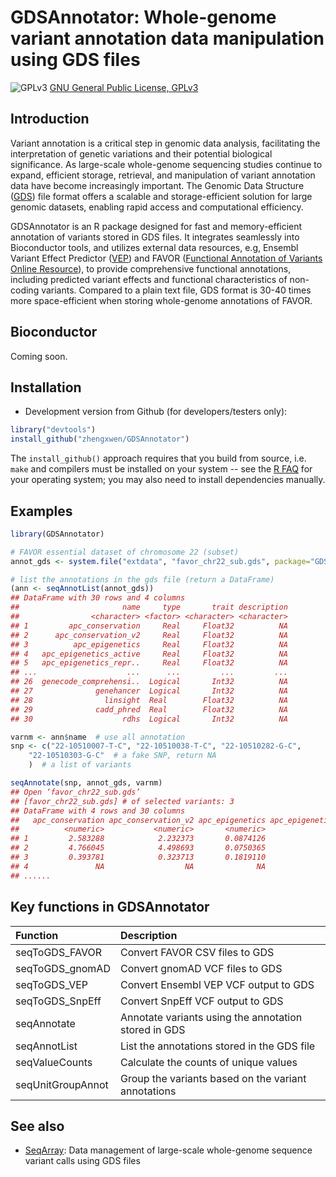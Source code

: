 GDSAnnotator: Whole-genome variant annotation data manipulation using GDS files
===

![GPLv3](http://www.gnu.org/graphics/gplv3-88x31.png)
[GNU General Public License, GPLv3](http://www.gnu.org/copyleft/gpl.html)


## Introduction

Variant annotation is a critical step in genomic data analysis, facilitating the interpretation of genetic variations and their potential biological significance. As large-scale whole-genome sequencing studies continue to expand, efficient storage, retrieval, and manipulation of variant annotation data have become increasingly important. The Genomic Data Structure ([GDS](https://www.bioconductor.org/packages/SeqArray/)) file format offers a scalable and storage-efficient solution for large genomic datasets, enabling rapid access and computational efficiency.

GDSAnnotator is an R package designed for fast and memory-efficient annotation of variants stored in GDS files. It integrates seamlessly into Bioconductor tools, and utilizes external data resources, e.g, Ensembl Variant Effect Predictor ([VEP](https://useast.ensembl.org/info/docs/tools/vep/index.html)) and FAVOR ([Functional Annotation of Variants Online Resource](https://favor.genohub.org)), to provide comprehensive functional annotations, including predicted variant effects and functional characteristics of non-coding variants. Compared to a plain text file, GDS format is 30-40 times more space-efficient when storing whole-genome annotations of FAVOR.


## Bioconductor

Coming soon.


## Installation

* Development version from Github (for developers/testers only):
```R
library("devtools")
install_github("zhengxwen/GDSAnnotator")
```
The `install_github()` approach requires that you build from source, i.e. `make` and compilers must be installed on your system -- see the [R FAQ](https://cran.r-project.org/faqs.html) for your operating system; you may also need to install dependencies manually.



## Examples

```R
library(GDSAnnotator)

# FAVOR essential dataset of chromosome 22 (subset)
annot_gds <- system.file("extdata", "favor_chr22_sub.gds", package="GDSAnnotator")

# list the annotations in the gds file (return a DataFrame)
(ann <- seqAnnotList(annot_gds))
## DataFrame with 30 rows and 4 columns
##                       name     type       trait description
##                <character> <factor> <character> <character>
## 1         apc_conservation     Real     Float32          NA
## 2      apc_conservation_v2     Real     Float32          NA
## 3          apc_epigenetics     Real     Float32          NA
## 4   apc_epigenetics_active     Real     Float32          NA
## 5   apc_epigenetics_repr..     Real     Float32          NA
## ...                    ...      ...         ...         ...
## 26  genecode_comprehensi..  Logical       Int32          NA
## 27              genehancer  Logical       Int32          NA
## 28                linsight  Real        Float32          NA
## 29              cadd_phred  Real        Float32          NA
## 30                    rdhs  Logical       Int32          NA

varnm <- ann$name  # use all annotation
snp <- c("22-10510007-T-C", "22-10510038-T-C", "22-10510282-G-C",
    "22-10510303-G-C"  # a fake SNP, return NA
    )  # a list of variants

seqAnnotate(snp, annot_gds, varnm)
## Open ‘favor_chr22_sub.gds’
## [favor_chr22_sub.gds] # of selected variants: 3
## DataFrame with 4 rows and 30 columns
##   apc_conservation apc_conservation_v2 apc_epigenetics apc_epigenetics_active  ...
##          <numeric>           <numeric>       <numeric>              <numeric>
## 1         2.583288            2.232373       0.0874126               0.226559
## 2         4.766045            4.498693       0.0750365               0.226559
## 3         0.393781            0.323713       0.1819110               0.226559
## 4               NA                  NA              NA                     NA
## ......
```


## Key functions in GDSAnnotator

| Function        | Description |
|:----------------|:-------------------------------------------|
| seqToGDS_FAVOR  | Convert FAVOR CSV files to GDS |
| seqToGDS_gnomAD | Convert gnomAD VCF files to GDS |
| seqToGDS_VEP    | Convert Ensembl VEP VCF output to GDS |
| seqToGDS_SnpEff | Convert SnpEff VCF output to GDS |
| seqAnnotate     | Annotate variants using the annotation stored in GDS |
| seqAnnotList    | List the annotations stored in the GDS file |
| seqValueCounts  | Calculate the counts of unique values |
| seqUnitGroupAnnot | Group the variants based on the variant annotations |


## See also

* [SeqArray](https://www.bioconductor.org/packages/SeqArray): Data management of large-scale whole-genome sequence variant calls using GDS files
